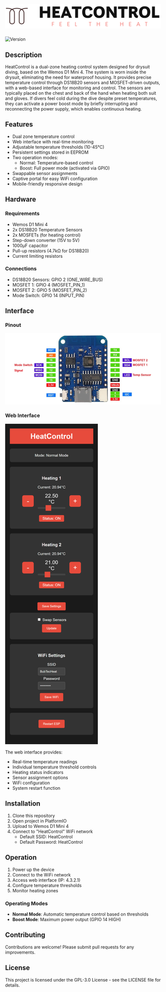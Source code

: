 # ![HeatControl Logo](documentation/LOGO.png)

![Version](https://img.shields.io/github/v/tag/n3roGit/HeatControl?label=Version)

## Description
HeatControl is a dual-zone heating control system designed for drysuit diving, based on the Wemos D1 Mini 4. The system is worn inside the drysuit, eliminating the need for waterproof housing. It provides precise temperature control through DS18B20 sensors and MOSFET-driven outputs, with a web-based interface for monitoring and control. The sensors are typically placed on the chest and back of the hand when heating both suit and gloves. If divers feel cold during the dive despite preset temperatures, they can activate a power boost mode by briefly interrupting and reconnecting the power supply, which enables continuous heating.

## Features
- Dual zone temperature control
- Web interface with real-time monitoring
- Adjustable temperature thresholds (10-45°C)
- Persistent settings stored in EEPROM
- Two operation modes:
  - Normal: Temperature-based control
  - Boost: Full power mode (activated via GPIO)
- Swappable sensor assignments
- Captive portal for easy WiFi configuration
- Mobile-friendly responsive design

## Hardware
### Requirements
- Wemos D1 Mini 4
- 2x DS18B20 Temperature Sensors
- 2x MOSFETs (for heating control)
- Step-down converter (15V to 5V)
- 1000µF capacitor
- Pull-up resistors (4.7kΩ for DS18B20)
- Current limiting resistors

### Connections
- DS18B20 Sensors: GPIO 2 (ONE_WIRE_BUS)
- MOSFET 1: GPIO 4 (MOSFET_PIN_1) 
- MOSFET 2: GPIO 5 (MOSFET_PIN_2)
- Mode Switch: GPIO 14 (INPUT_PIN)

## Interface
### Pinout
![Wemos D1 Mini Pinout](documentation/PinOut.jpg)

### Web Interface
<img src="documentation/GUI.png" alt="Web Interface" width="300"/>

The web interface provides:
- Real-time temperature readings
- Individual temperature threshold controls
- Heating status indicators
- Sensor assignment options
- WiFi configuration
- System restart function

## Installation
1. Clone this repository
2. Open project in PlatformIO
3. Upload to Wemos D1 Mini 4
4. Connect to "HeatControl" WiFi network
   - Default SSID: HeatControl
   - Default Password: HeatControl

## Operation
1. Power up the device
2. Connect to the WiFi network
3. Access web interface (IP: 4.3.2.1)
4. Configure temperature thresholds
5. Monitor heating zones

### Operating Modes
- **Normal Mode**: Automatic temperature control based on thresholds
- **Boost Mode**: Maximum power output (GPIO 14 HIGH)

## Contributing
Contributions are welcome! Please submit pull requests for any improvements.

## License
This project is licensed under the GPL-3.0 License - see the LICENSE file for details.